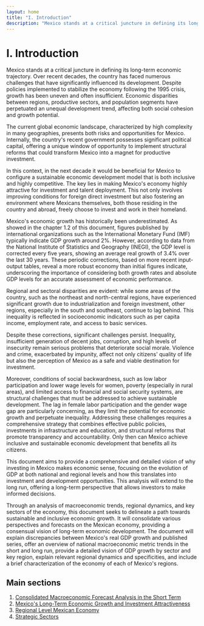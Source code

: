 ```yaml
---
layout: home
title: "I. Introduction"
description: "Mexico stands at a critical juncture in defining its long-term economic trajectory."
---
```


# I. Introduction

Mexico stands at a critical juncture in defining its long-term economic trajectory. Over recent decades, the country has faced numerous challenges that have significantly influenced its development. Despite policies implemented to stabilize the economy following the 1995 crisis, growth has been uneven and often insufficient. Economic disparities between regions, productive sectors, and population segments have perpetuated an unequal development trend, affecting both social cohesion and growth potential.

The current global economic landscape, characterized by high complexity in many geographies, presents both risks and opportunities for Mexico. Internally, the country's recent government possesses significant political capital, offering a unique window of opportunity to implement structural reforms that could transform Mexico into a magnet for productive investment.

In this context, in the next decade it would be beneficial for Mexico to configure a sustainable economic development model that is both inclusive and highly competitive. The key lies in making Mexico's economy highly attractive for investment and talent deployment. This not only involves improving conditions for foreign direct investment but also fostering an environment where Mexicans themselves, both those residing in the country and abroad, freely choose to invest and work in their homeland.

Mexico's economic growth has historically been underestimated. As showed in the chapter 1.2 of this document, figures published by international organizations such as the International Monetary Fund (IMF) typically indicate GDP growth around 2%. However, according to data from the National Institute of Statistics and Geography (INEGI), the GDP level is corrected every five years, showing an average real growth of 3.4% over the last 30 years. These periodic corrections, based on more recent input-output tables, reveal a more robust economy than initial figures indicate, underscoring the importance of considering both growth rates and absolute GDP levels for an accurate assessment of economic performance.

Regional and sectoral disparities are evident: while some areas of the country, such as the northeast and north-central regions, have experienced significant growth due to industrialization and foreign investment, other regions, especially in the south and southeast, continue to lag behind. This inequality is reflected in socioeconomic indicators such as per capita income, employment rate, and access to basic services.

Despite these corrections, significant challenges persist. Inequality, insufficient generation of decent jobs, corruption, and high levels of insecurity remain serious problems that deteriorate social morale. Violence and crime, exacerbated by impunity, affect not only citizens' quality of life but also the perception of Mexico as a safe and viable destination for investment.

Moreover, conditions of social backwardness, such as low labor participation and lower wage levels for women, poverty (especially in rural areas), and limited access to financial and social security systems, are structural challenges that must be addressed to achieve sustainable development. The lag in female labor participation and the gender wage gap are particularly concerning, as they limit the potential for economic growth and perpetuate inequality. Addressing these challenges requires a comprehensive strategy that combines effective public policies, investments in infrastructure and education, and structural reforms that promote transparency and accountability. Only then can Mexico achieve inclusive and sustainable economic development that benefits all its citizens.

This document aims to provide a comprehensive and detailed vision of why investing in Mexico makes economic sense, focusing on the evolution of GDP at both national and regional levels and how this translates into investment and development opportunities. This analysis will extend to the long run, offering a long-term perspective that allows investors to make informed decisions.

Through an analysis of macroeconomic trends, regional dynamics, and key sectors of the economy, this document seeks to delineate a path towards sustainable and inclusive economic growth. It will consolidate various perspectives and forecasts on the Mexican economy, providing a consensual vision of long-term economic development. The document will explain discrepancies between Mexico's real GDP growth and published series, offer an overview of national macroeconomic metric trends in the short and long run, provide a detailed vision of GDP growth by sector and key region, explain relevant regional dynamics and specificities, and include a brief characterization of the economy of each of Mexico's regions.

## Main sections

1. [Consolidated Macroeconomic Forecast Analysis in the Short Term](docs/short-term-forecast)
2. [Mexico's Long-Term Economic Growth and Investment Attractiveness](docs/long-term-growth)
3. [Regional Level Mexican Economy](docs/regional-economy)
4. [Strategic Sectors](docs/strategic-sectors)


